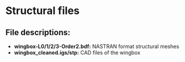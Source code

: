 # Structural files

## File descriptions:

- **wingbox-L0/1/2/3-Order2.bdf:** NASTRAN format structural meshes
- **wingbox_cleaned.igs/stp:** CAD files of the wingbox
